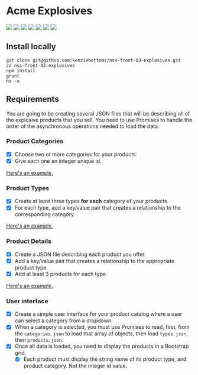 # Acme Explosives

![](https://img.shields.io/badge/data-static-lightgrey.svg)
![](https://img.shields.io/badge/template-handlebars-orange.svg)
![](https://img.shields.io/badge/js-jquery-blue.svg)
![](https://img.shields.io/badge/modularity-browserify-yellow.svg)
![](https://img.shields.io/badge/css_preprocessor-scss-ff69b4.svg)
![](https://img.shields.io/badge/css_framework-bootstrap-5F2C7C.svg)
![](https://img.shields.io/badge/mvp-working-brightgreen.svg)

## Install locally

```
git clone git@github.com:kenziebottoms/nss-front-03-explosives.git
cd nss-front-03-explosives
npm install
grunt
hs -o
```

## Requirements

You are going to be creating several JSON files that will be describing all of the explosive products that you sell. You need to use Promises to handle the order of the asynchronous operations needed to load the data.

### Product Categories

- [x] Choose two or more categories for your products.
- [x] Give each one an integer unique id.

[Here's an example.](assets/json/categories.sample.json)

### Product Types

- [x] Create at least three types **for each** category of your products.
- [x] For each type, add a key/value pair that creates a relationship to the corresponding category.

[Here's an example.](assets/json/types.sample.json)

### Product Details

- [x] Create a JSON file describing each product you offer.
- [x] Add a key/value pair that creates a relationship to the appropriate product type.
- [x] Add at least 3 products for each type.

[Here's an example.](assets/json/products.sample.json)

### User interface

- [x] Create a simple user interface for your product catalog where a user can select a category from a dropdown.
- [x] When a category is selected, you must use Promises to read, first, from the `categories.json` to load that array of objects, then load `types.json`, then `products.json`.
- [x] Once all data is loaded, you need to display the products in a Bootstrap grid.
    - [x] Each product must display the string name of its product type, and product category. Not the integer id value.
